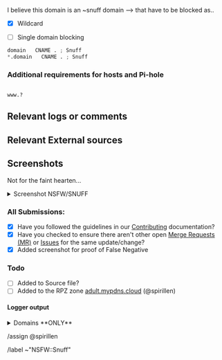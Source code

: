 I believe this domain is an ~snuff domain --> that have to be blocked as..

- [X] Wildcard
- [ ] Single domain blocking


```python
domain   CNAME . ; Snuff
*.domain   CNAME . ; Snuff
```

### Additional requirements for hosts and Pi-hole

```python

www.?
```

## Relevant logs or comments
<!-- comments like a specific url to see contents -->

## Relevant External sources
<!-- If you found this domain on another issueboard -->

## Screenshots
Not for the faint hearten...

<details><summary>Screenshot NSFW/SNUFF</summary>



</details>

### All Submissions:
- [x] Have you followed the guidelines in our [Contributing](CONTRIBUTING.md) documentation?
- [x] Have you checked to ensure there aren't other open
      [Merge Requests (MR)](../merge_requests) or [Issues](../issues) for the
      same update/change?
- [x] Added screenshot for proof of False Negative

### Todo
- [ ] Added to Source file?
- [ ] Added to the RPZ zone [adult.mypdns.cloud](https://mypdns.org/mypdns/support/-/wikis/RPZ-List#adultmypdnscloud) (@spirillen)

#### Logger output

<details><summary>Domains **ONLY**</summary>

```python
N/A
```

</details>


/assign @spirillen 

/label ~"NSFW::Snuff" 


<!-- Template url:https://mypdns.org/my-privacy-dns/porn-records/-/issues/new?issuable_template=Snuff -->
